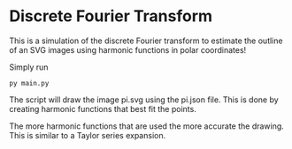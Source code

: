 # Discrete Fourier Transform

This is a simulation of the discrete Fourier transform to estimate the outline of an SVG images using harmonic functions in polar coordinates!

Simply run
```
py main.py
```

The script will draw the image pi.svg using the pi.json file. This is done by creating harmonic functions that best fit the points. 

The more harmonic functions that are used the more accurate the drawing. This is similar to a Taylor series expansion.
